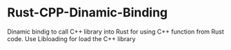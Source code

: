 # Rust-CPP-Dinamic-Binding
Dinamic bindig to call C++ library into Rust for using C++ function from Rust code. Use Libloading for load the C++ library
